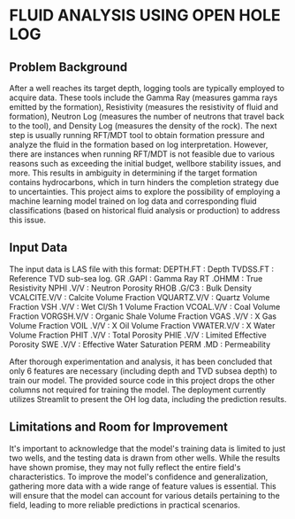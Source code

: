 # FLUID ANALYSIS USING OPEN HOLE LOG
## Problem Background
After a well reaches its target depth, logging tools are typically employed to acquire data. These tools include the Gamma Ray (measures gamma rays emitted by the formation), Resistivity (measures the resistivity of fluid and formation), Neutron Log (measures the number of neutrons that travel back to the tool), and Density Log (measures the density of the rock). The next step is usually running RFT/MDT tool to obtain formation pressure and analyze the fluid in the formation based on log interpretation. However, there are instances when running RFT/MDT is not feasible due to various reasons such as exceeding the initial budget, wellbore stability issues, and more. This results in ambiguity in determining if the target formation contains hydrocarbons, which in turn hinders the completion strategy due to uncertainties. This project aims to explore the possibility of employing a machine learning model trained on log data and corresponding fluid classifications (based on historical fluid analysis or production) to address this issue.
## Input Data
The input data is LAS file with this format:
DEPTH.FT                   :  Depth
TVDSS.FT                   :  Reference TVD sub-sea log.
GR   .GAPI                 :  Gamma Ray
RT   .OHMM                 :  True Resistivity
NPHI .V/V                  :  Neutron Porosity
RHOB .G/C3                 :  Bulk Density
VCALCITE.V/V                  :  Calcite Volume Fraction
VQUARTZ.V/V                  :  Quartz Volume Fraction
VSH  .V/V                  :  Wet Cl/Sh 1 Volume Fraction
VCOAL.V/V                  :  Coal Volume Fraction
VORGSH.V/V                  :  Organic Shale Volume Fraction
VGAS .V/V                  :  X Gas Volume Fraction
VOIL .V/V                  :  X Oil Volume Fraction
VWATER.V/V                  :  X Water Volume Fraction
PHIT .V/V                  :  Total Porosity
PHIE .V/V                  :  Limited Effective Porosity
SWE  .V/V                  :  Effective Water Saturation
PERM .MD                   :  Permeability

After thorough experimentation and analysis, it has been concluded that only 6 features are necessary (including depth and TVD subsea depth) to train our model. The provided source code in this project drops the other columns not required for training the model. The deployment currently utilizes Streamlit to present the OH log data, including the prediction results.
## Limitations and Room for Improvement
It's important to acknowledge that the model's training data is limited to just two wells, and the testing data is drawn from other wells. While the results have shown promise, they may not fully reflect the entire field's characteristics. To improve the model's confidence and generalization, gathering more data with a wide range of feature values is essential. This will ensure that the model can account for various details pertaining to the field, leading to more reliable predictions in practical scenarios.
